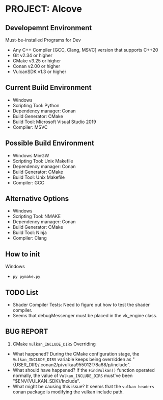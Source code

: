# PROJECT: Alcove

## Developemnt Environment 

Must-be-installed Programs for Dev
- Any C++ Compiler [GCC, Clang, MSVC] version that supports C++20
- Git v2.34 or higher
- CMake v3.25 or higher
- Conan v2.00 or higher
- VulcanSDK v1.3 or higher

## Current Build Environment

- Windows 
- Scripting Tool: Python
- Dependency manager: Conan
- Build Generator: CMake
- Build Tool: Microsoft Visual Studio 2019
- Compiler: MSVC

## Possible Build Environment

- Windows MinGW
- Scripting Tool: Unix Makefile 
- Dependency manager: Conan
- Build Generator: CMake
- Build Tool: Unix Makefile
- Compiler: GCC

## Alternative Options

- Windows
- Scripting Tool: NMAKE
- Dependency manager: Conan
- Build Generator: CMake
- Build Tool: Ninja
- Compiler: Clang

## How to init
Windows
- `py pymake.py `

## TODO List

- Shader Compiler Tests: Need to figure out how to test the shader compiler.
- Seems that debugMessenger must be placed in the vk_engine class.

## BUG REPORT

1. CMake `Vulkan_INCLUDE_DIRS` Overriding
- What happened?
During the CMake configuration stage, the `Vulkan_INCLUDE_DIRS` variable keeps
being overridden as "{USER_DIR}/.conan2/p/vulkaa955012f78a68/p/include".
- What should have happened?
If the `FindVulkan()` function operated normally, the value of `Vulkan_INCLUDE_DIRS` must've been "$ENV{VULKAN_SDK}/Include".
- What might be causing this issue?
It seems that the `vulkan-headers` conan package is modifying the vulkan include path.